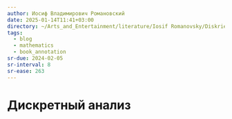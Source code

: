 ```yaml
---
author: Иосиф Владимирович Романовский
date: 2025-01-14T11:41+03:00
directory: ~/Arts_and_Entertainment/literature/Iosif Romanovsky/Diskrietnyi analiz (2274)/
tags:
  - blog
  - mathematics
  - book_annotation
sr-due: 2024-02-05
sr-interval: 8
sr-ease: 263
---
```


# Дискретный анализ

